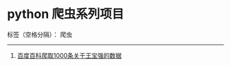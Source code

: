 ﻿# python 爬虫系列项目

标签（空格分隔）： 爬虫　

---

 1. [百度百科爬取1000条关于王宝强的数据][1]


  [1]: /imooc_scrap/baike_1000data.md